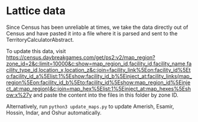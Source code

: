 # Lattice data

Since Census has been unreliable at times, we take the data directly out of Census and have pasted it into a file where it is parsed and sent to the TerritoryCalculatorAbstract.

To update this data, visit https://census.daybreakgames.com/get/ps2:v2/map_region?zone_id=2&c:limit=10000&c:show=map_region_id,facility_id,facility_name,facility_type_id,location_x,location_z&c:join=facility_link%5Eon:facility_id%5Eto:facility_id_a%5Elist:1%5Eshow:facility_id_b%5Einject_at:facility_links(map_region%5Eon:facility_id_b%5Eto:facility_id%5Eshow:map_region_id%5Einject_at:map_region)&c:join=map_hex%5Elist:1%5Einject_at:map_hexes%5Eshow:x%27y and paste the content into the files in this folder by zone ID.

Alternatively, run `python3 update_maps.py` to update Amerish, Esamir, Hossin, Indar, and Oshur automatically.
